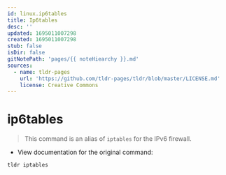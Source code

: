 ```yaml
---
id: linux.ip6tables
title: Ip6tables
desc: ''
updated: 1695011007298
created: 1695011007298
stub: false
isDir: false
gitNotePath: 'pages/{{ noteHiearchy }}.md'
sources:
  - name: tldr-pages
    url: 'https://github.com/tldr-pages/tldr/blob/master/LICENSE.md'
    license: Creative Commons
---
```

# ip6tables

> This command is an alias of `iptables` for the IPv6 firewall.

- View documentation for the original command:

`tldr iptables`


